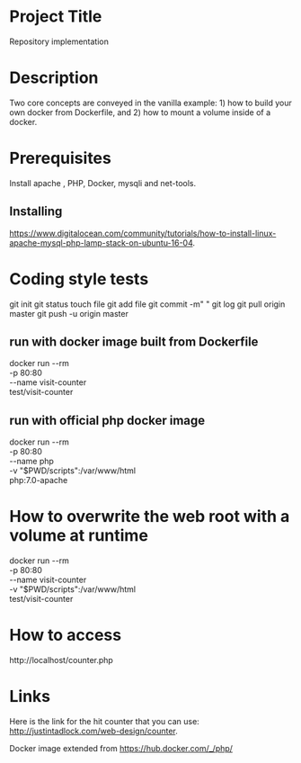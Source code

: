 # Project Title

Repository implementation

# Description
Two core concepts are conveyed in the vanilla example: 1) how to build your own docker from Dockerfile, and 2) how to mount a volume inside of a docker.

# Prerequisites

Install apache , PHP, 
 Docker, 
mysqli and net-tools.

## Installing

https://www.digitalocean.com/community/tutorials/how-to-install-linux-apache-mysql-php-lamp-stack-on-ubuntu-16-04.

# Coding style tests

git init
git status
touch file
git add file
git commit -m" "
git log
git pull origin master
git push -u origin master

## run with docker image built from Dockerfile

docker run --rm \
  -p 80:80 \
  --name visit-counter \
  test/visit-counter

## run with official php docker image

docker run --rm \
  -p 80:80 \
  --name php \
  -v "$PWD/scripts":/var/www/html \
  php:7.0-apache

# How to overwrite the web root with a volume at runtime

docker run --rm \
  -p 80:80 \
  --name visit-counter \
  -v "$PWD/scripts":/var/www/html \
  test/visit-counter

# How to access

http://localhost/counter.php

 
 # Links
 
Here is the link for the hit counter that you can use: http://justintadlock.com/web-design/counter.

Docker image extended from https://hub.docker.com/_/php/
